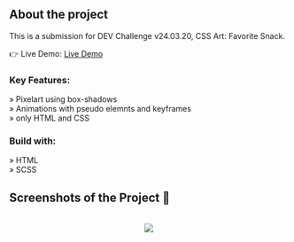 <h2>About the project</h2>

  <p>This is a submission for DEV Challenge v24.03.20, CSS Art: Favorite Snack.</p>

👉 Live Demo: <a href='https://codepen.io/flos-code/pen/VwNWYON' target='_blank'>Live Demo</a>

<h3>Key Features:</h3>

» Pixelart using box-shadows <br>
» Animations with pseudo elemnts and keyframes <br>
» only HTML and CSS


<h3>Build with:</h3>

» HTML <br>
» SCSS 


<h2>Screenshots of the Project 📸</h2>
<br>


<div align='center'>
<img src='https://github.com/flos-code/pixel-art-banana/assets/148456982/23577f4d-5af0-4271-a53c-4cb2cf458fd5'/>

</div>
